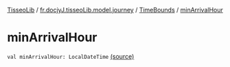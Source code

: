 [TisseoLib](../../index.md) / [fr.docjyJ.tisseoLib.model.journey](../index.md) / [TimeBounds](index.md) / [minArrivalHour](./min-arrival-hour.md)

# minArrivalHour

`val minArrivalHour: LocalDateTime` [(source)](https://github.com/docjyj/tisseoLib/tree/master/src/main/kotlin/fr/docjyJ/tisseoLib/model/journey/TimeBounds.kt#L11)